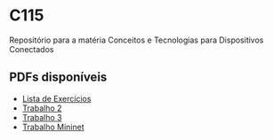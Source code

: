 # C115
Repositório para a matéria Conceitos e Tecnologias para Dispositivos Conectados

## PDFs disponíveis

* [Lista de Exercícios](Lista_de_Exercicios.pdf)
* [Trabalho 2](Trabalho_2.pdf)
* [Trabalho 3](Trabalho_3.pdf)
* [Trabalho Mininet](Trabalho_Mininet.pdf)

